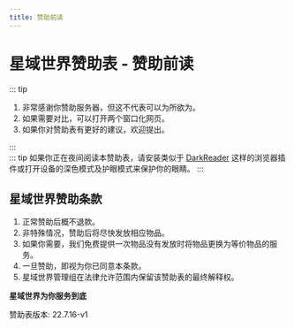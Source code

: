 ```yaml
---
title: 赞助前读
---
```


# 星域世界赞助表 - 赞助前读

::: tip

1. 非常感谢你赞助服务器，但这不代表可以为所欲为。
2. 如果需要对比，可以打开两个窗口化网页。
3. 如果你对赞助表有更好的建议，欢迎提出。

:::  
::: tip
如果你正在夜间阅读本赞助表，请安装类似于 [DarkReader](https://darkreader.org/) 这样的浏览器插件或打开设备的深色模式及护眼模式来保护你的眼睛。
:::

## 星域世界赞助条款

1. 正常赞助后概不退款。
2. 非特殊情况，赞助后将尽快发放相应物品。
3. 如果你需要，我们免费提供一次物品没有发放时将物品更换为等价物品的服务。
4. 一旦赞助，即视为你已同意本条款。 
5. 星域世界管理组在法律允许范围内保留该赞助表的最终解释权。



**星域世界为你服务到底**

赞助表版本: 22.7.16-v1